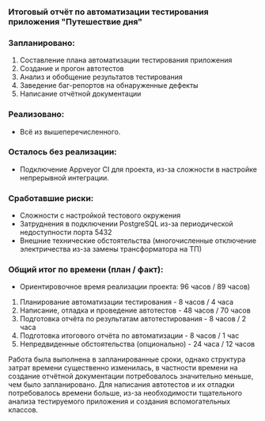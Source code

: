 ### Итоговый отчёт по автоматизации тестирования приложения "Путешествие дня"

### Запланировано:
1) Составление плана автоматизации тестирования приложения
2) Создание и прогон автотестов
3) Анализ и обобщение результатов тестирования
4) Заведение баг-репортов на обнаруженные дефекты
5) Написание отчётной документации

### Реализовано:
* Всё из вышеперечисленного.

### Осталось без реализации:
* Подключение Appveyor CI для проекта, из-за сложности в настройке непрерывной интеграции.

### Сработавшие риски:
* Сложности с настройкой тестового окружения
* Затруднения в подключении PostgreSQL из-за периодической недоступности порта 5432
* Внешние технические обстоятельства (многочисленные отключение электричества из-за замены трансформатора на ТП)

### Общий итог по времени (план / факт):
* Ориентировочное время реализации проекта: 96 часов / 89 часов)

1. Планирование автоматизации тестирования - 8 часов / 4 часа
2. Написание, отладка и проведение автотестов - 48 часов / 70 часов
3. Подготовка отчёта по результатам автотестирования - 8 часов / 2 часа
4. Подготовка итогового отчёта по автоматизации - 8 часов / 1 час
5. Непредвиденные обстоятельства (опционально) - 24 часа / 12 часов

Работа была выполнена в запланированные сроки, однако структура затрат времени существенно изменилась, в частности времени на создание отчётной документации потребовалось значительно меньше, чем было запланировано. 
Для написания автотестов и их отладки потребовалось времени больше, из-за необходимости тщательного анализа тестируемого приложения и создания вспомогательных классов.